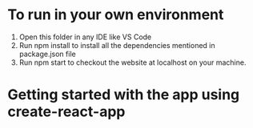 # To run in your own environment 

1. Open this folder in any IDE like VS Code
2. Run npm install to install all the dependencies mentioned in package.json file
3. Run npm start to checkout the website at localhost on your machine.

# Getting started with the app using create-react-app